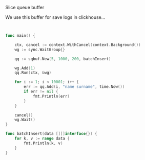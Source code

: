 Slice queue buffer

We use this buffer for save logs in clickhouse...

```Go


func main() {

	ctx, cancel := context.WithCancel(context.Background())
	wg := sync.WaitGroup{}

	qq := sqbuf.New(5, 1000, 200, batchInsert)

	wg.Add(1)
	qq.Run(ctx, &wg)

	for i := 1; i < 10001; i++ {
		err := qq.Add(i, "name surname", time.Now())
		if err != nil {
			fmt.Println(err)
		}
	}

	cancel()
	wg.Wait()
}

func batchInsert(data [][]interface{}) {
	for k, v := range data {
		fmt.Println(k, v)
	}
}


```